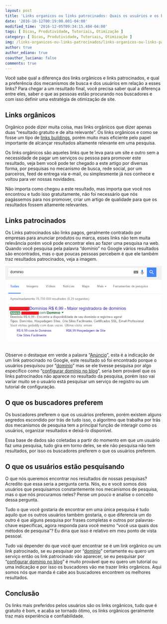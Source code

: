 ```yaml
---
layout: post
title: 'Links organicos ou links patrocinados: Quais os usuários e os buscadores preferem'
date: '2016-10-12T00:19:00.001-04:00'
modified_time: '2016-12-05T09:34:15.484-04:00'
tags: [ Dicas, Produtividade, Tutoriais, Otimização ]
category: [ Dicas, Produtividade, Tutoriais, Otimização ]
img: /links-organicos-ou-links-patrocinados/links-organicos-ou-links-patrocinados.jpg
author: true
author_ediano: true
coauthor_luciana: false
comments: true
---
```


Você sabe qual a diferença dos links orgânicos e links patrocinados, e qual a preferência dos mecanismos de busca e dos usuários em relação a esses links? Para chegar a um resultado final, você precisa saber qual a diferença entre eles, saber o que as pessoas estão procurando nos buscadores e com isso definir uma estratégia de otimização de site.

## Links orgânicos
Orgânico pode dizer muita coisa, mas links orgânicos que dizer apenas duas “resultado gratuito e de alta relevante”. Os links orgânicos e como se fosse um tipo de <a href="http://www.insideblock.com/post/otimizacao-de-site-12-formas-de-rankear.html" target="_blank">links buildings</a>, porém muito mais eficiente pelo papel importante de alcançar resultados altamente relevante em uma pesquisa.

Os links orgânicos são aqueles links que te leva para um site e outro sem a necessidade de pagar um serviços ou pessoa para promover este resultado, veja bem você pode ter chegado a este artigo por diversas forma, por pesquisas no mecanismo de busca, rede social, por um parceiros, feed de entrega via e-mail, ou simplesmente já nos conhece e voltou para ver nossas novidades.

Não importa como chegou a este resultado, mas importa que você nos encontrou e tudo isso gratuitamente, não foi necessário que nós pagássemos para nos promover, criar um artigo de qualidade para que os resultados fossem altamente relevantes.

## Links patrocinados
Os Links patrocinados são links pagos, geralmente contratado por empresas para anunciar produtos ou marca, esses links não tem muita relevância porém você pode encontrar eles ao fazer uma pesquisa na web. Quando você pesquisa pela palavra “domínio” no Google vários resultados são encontrados, mas o que poucas pessoas percebem é que ele também traz resultados patrocinados, veja a imagem.

![Demostração de pesquisa com a plavra domínio](/img/post/links-organicos-ou-links-patrocinados/palavra-dominio.png)

<br />Observe o destaque em verde a palavra “<a href="http://www.insideblock.com/post/ganhe-dinheiro-com-seu-blog-exibindo.html" target="_blank">Anúncio</a>”, esta é a indicação de um link patrocinado no Google, este resultado só foi encontrado porque o usuários pesquisou por “<a href="http://www.insideblock.com/post/voce-vai-comprar-um-dominio-saiba-qual.html" target="_blank">domínio</a>” mas se ele tivesse pesquisa por algo específico como “<a href="http://www.insideblock.com/post/como-colocar-dominio-no-blogspot.html" target="_blank">configurar domínio no blog</a>”, seria bem provável que os links patrocinados não aparece no resultado da pesquisa, porém isso vai variar muito se o usuário está pesquisar um serviço de registro ou um tutorial de configuração.

## O que os buscadores preferem
Os buscadores preferem o que os usuários preferem, porém existem alguns segredos escondido por trás de tudo isso, o algoritmo que trabalha por trás dos mecanismos de pesquisa tem a principal função de interagir como os usuários, organizar resultados e deixá-lo disponível.

Essa base de dados são coletadas a partir do momento em que um usuário faz uma pesquisa, tudo gira em torno deles, se ele não pesquisa não tem resultados, por isso os buscadores preferem o que os usuários preferem.

## O que os usuários estão pesquisando
O que nós queremos encontrar nos resultados de nossas pesquisas? Acredito que essa seria a pergunta certa. Nós, eu e você somos dois usuários que pesquisamos constantemente nos mecanismos de pesquisa, mas o que nós procuramos neles? Pense um pouco e analise o conceito dessa pergunta.

Tudo o que você gostaria de encontrar em uma única pesquisa é tudo aquilo que os outros usuários também gostaria, o que diferencia um do outro é que alguns pesquisa por frases completas e outros por palavras-chave específicas, agora responda para você mesmo “você usa quais dos métodos de pesquisa”? Eu diria que isso é relativo em meu ponto de vista pessoal.

Tudo vai depender do que você quer encontrar se é um link orgânico ou um link patrocinado, se eu pesquisar por “<a href="http://www.insideblock.com/post/voce-vai-comprar-um-dominio-saiba-qual.html" target="_blank">domínio</a>” certamente eu quero um serviço então os link patrocinado vão aparecer, se eu pesquisar por “<a href="http://www.insideblock.com/post/como-colocar-dominio-no-blogspot.html" target="_blank">configurar domínio no blog</a>” é muito provável que eu quero um tutorial ou uma indicação e por isso os buscadores vão me trazer links orgânicos. Aqui somos nós que manda é cabe aos buscadores encontrem os melhores resultados.

## Conclusão
Os links mais preferidos pelos usuários são os links orgânicos, tudo que é gratuito é bom, e acaba se tornado ótimo, os links orgânicos geralmente traz mais experiência e confiabilidade.